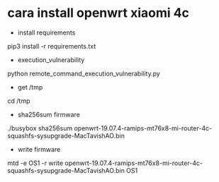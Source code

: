 cara install openwrt xiaomi 4c
=============================

* install requirements

pip3 install -r requirements.txt

* execution_vulnerability

python remote_command_execution_vulnerability.py

* get /tmp

cd /tmp

* sha256sum firmware

./busybox sha256sum openwrt-19.07.4-ramips-mt76x8-mi-router-4c-squashfs-sysupgrade-MacTavishAO.bin

* write firmware 

mtd -e OS1 -r write openwrt-19.07.4-ramips-mt76x8-mi-router-4c-squashfs-sysupgrade-MacTavishAO.bin OS1
